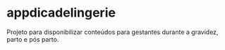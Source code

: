 # appdicadelingerie
Projeto para disponibilizar conteúdos para gestantes durante a gravidez, parto e pós parto.
